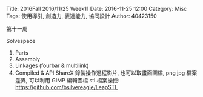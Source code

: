 Title: 2016Fall 2016/11/25 Week11
Date: 2016-11-25 12:00
Category: Misc
Tags: 使用導引, 創造力, 表達能力, 協同設計
Author: 40423150

第十一周

Solvespace
1. Parts
2. Assembly
3. Linkages (fourbar & multilink)
4. Compiled & API
ShareX 錄製操作過程影片, 也可以取畫面圖檔, png jpg 檔案差異, 可以利用 GIMP 編輯圖檔
stl 檔案操控: https://github.com/bsilvereagle/LeapSTL
